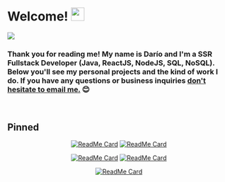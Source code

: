 # Welcome! <img src="https://i.imgur.com/aP4YUh9.gif" width="30">

<a href="https://thekozicki.tk">
  <img src="https://i.imgur.com/lxJHOry.png">
</a>
<br/>

### Thank you for reading me! My name is Darío and I'm a SSR Fullstack Developer (Java, ReactJS, NodeJS, SQL, NoSQL). Below you'll see my personal projects and the kind of work I do. If you have any questions or business inquiries [don't hesitate to email me.](mailto:dariokozicki@gmail.com) :blush:

<br/>

## Pinned

<center>

[![ReadMe Card](https://github-readme-stats.vercel.app/api/pin/?username=dariokozicki&repo=portfolio&show_owner=true&theme=dracula)](https://github.com/dariokozicki/portfolio) [![ReadMe Card](https://github-readme-stats.vercel.app/api/pin/?username=dariokozicki&repo=client-free2play&show_owner=true&theme=dracula)](https://github.com/dariokozicki/client-free2play)
</center>

<center>

[![ReadMe Card](https://github-readme-stats.vercel.app/api/pin/?username=dariokozicki&repo=server-free2play&show_owner=true&theme=dracula)](https://github.com/dariokozicki/server-free2play) [![ReadMe Card](https://github-readme-stats.vercel.app/api/pin/?username=dariokozicki&repo=gaf-metalurgica&show_owner=true&theme=dracula)](https://github.com/dariokozicki/gaf-metalurgica)
</center>

<center>

[![ReadMe Card](https://github-readme-stats.vercel.app/api/pin/?username=dariokozicki&repo=restobar&show_owner=true&theme=dracula)](https://github.com/dariokozicki/restobar)
</center>

